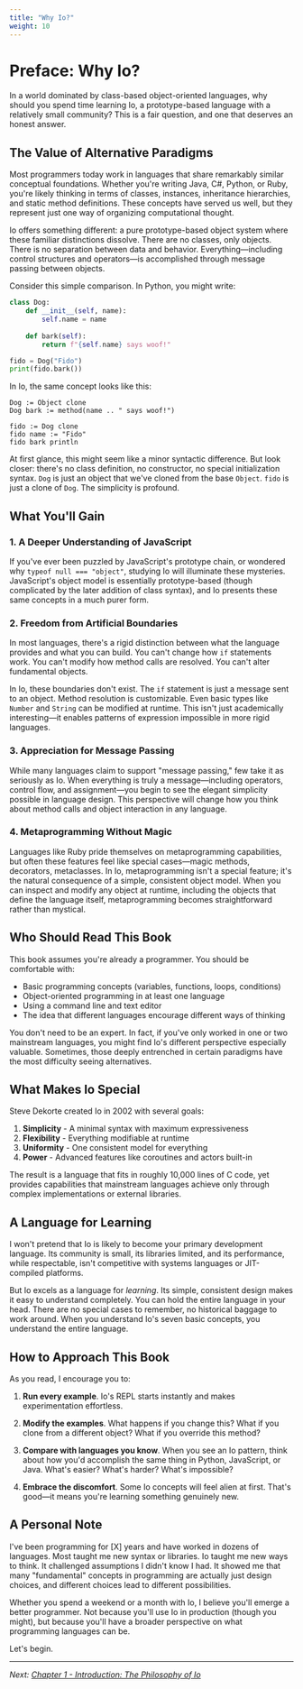 ```yaml
---
title: "Why Io?"
weight: 10
---
```




# Preface: Why Io?

In a world dominated by class-based object-oriented languages, why should you spend time learning Io, a prototype-based language with a relatively small community? This is a fair question, and one that deserves an honest answer.

## The Value of Alternative Paradigms

Most programmers today work in languages that share remarkably similar conceptual foundations. Whether you're writing Java, C#, Python, or Ruby, you're likely thinking in terms of classes, instances, inheritance hierarchies, and static method definitions. These concepts have served us well, but they represent just one way of organizing computational thought.

Io offers something different: a pure prototype-based object system where these familiar distinctions dissolve. There are no classes, only objects. There is no separation between data and behavior. Everything—including control structures and operators—is accomplished through message passing between objects.

Consider this simple comparison. In Python, you might write:

```python
class Dog:
    def __init__(self, name):
        self.name = name
    
    def bark(self):
        return f"{self.name} says woof!"

fido = Dog("Fido")
print(fido.bark())
```

In Io, the same concept looks like this:

```io
Dog := Object clone
Dog bark := method(name .. " says woof!")

fido := Dog clone
fido name := "Fido"
fido bark println
```

At first glance, this might seem like a minor syntactic difference. But look closer: there's no class definition, no constructor, no special initialization syntax. `Dog` is just an object that we've cloned from the base `Object`. `fido` is just a clone of `Dog`. The simplicity is profound.

## What You'll Gain

### 1. **A Deeper Understanding of JavaScript**

If you've ever been puzzled by JavaScript's prototype chain, or wondered why `typeof null === "object"`, studying Io will illuminate these mysteries. JavaScript's object model is essentially prototype-based (though complicated by the later addition of class syntax), and Io presents these same concepts in a much purer form.

### 2. **Freedom from Artificial Boundaries**

In most languages, there's a rigid distinction between what the language provides and what you can build. You can't change how `if` statements work. You can't modify how method calls are resolved. You can't alter fundamental objects.

In Io, these boundaries don't exist. The `if` statement is just a message sent to an object. Method resolution is customizable. Even basic types like `Number` and `String` can be modified at runtime. This isn't just academically interesting—it enables patterns of expression impossible in more rigid languages.

### 3. **Appreciation for Message Passing**

While many languages claim to support "message passing," few take it as seriously as Io. When everything is truly a message—including operators, control flow, and assignment—you begin to see the elegant simplicity possible in language design. This perspective will change how you think about method calls and object interaction in any language.

### 4. **Metaprogramming Without Magic**

Languages like Ruby pride themselves on metaprogramming capabilities, but often these features feel like special cases—magic methods, decorators, metaclasses. In Io, metaprogramming isn't a special feature; it's the natural consequence of a simple, consistent object model. When you can inspect and modify any object at runtime, including the objects that define the language itself, metaprogramming becomes straightforward rather than mystical.

## Who Should Read This Book

This book assumes you're already a programmer. You should be comfortable with:

- Basic programming concepts (variables, functions, loops, conditions)
- Object-oriented programming in at least one language
- Using a command line and text editor
- The idea that different languages encourage different ways of thinking

You don't need to be an expert. In fact, if you've only worked in one or two mainstream languages, you might find Io's different perspective especially valuable. Sometimes, those deeply entrenched in certain paradigms have the most difficulty seeing alternatives.

## What Makes Io Special

Steve Dekorte created Io in 2002 with several goals:

1. **Simplicity** - A minimal syntax with maximum expressiveness
2. **Flexibility** - Everything modifiable at runtime
3. **Uniformity** - One consistent model for everything
4. **Power** - Advanced features like coroutines and actors built-in

The result is a language that fits in roughly 10,000 lines of C code, yet provides capabilities that mainstream languages achieve only through complex implementations or external libraries.

## A Language for Learning

I won't pretend that Io is likely to become your primary development language. Its community is small, its libraries limited, and its performance, while respectable, isn't competitive with systems languages or JIT-compiled platforms.

But Io excels as a language for *learning*. Its simple, consistent design makes it easy to understand completely. You can hold the entire language in your head. There are no special cases to remember, no historical baggage to work around. When you understand Io's seven basic concepts, you understand the entire language.

## How to Approach This Book

As you read, I encourage you to:

1. **Run every example**. Io's REPL starts instantly and makes experimentation effortless.

2. **Modify the examples**. What happens if you change this? What if you clone from a different object? What if you override this method?

3. **Compare with languages you know**. When you see an Io pattern, think about how you'd accomplish the same thing in Python, JavaScript, or Java. What's easier? What's harder? What's impossible?

4. **Embrace the discomfort**. Some Io concepts will feel alien at first. That's good—it means you're learning something genuinely new.

## A Personal Note

I've been programming for [X] years and have worked in dozens of languages. Most taught me new syntax or libraries. Io taught me new ways to think. It challenged assumptions I didn't know I had. It showed me that many "fundamental" concepts in programming are actually just design choices, and different choices lead to different possibilities.

Whether you spend a weekend or a month with Io, I believe you'll emerge a better programmer. Not because you'll use Io in production (though you might), but because you'll have a broader perspective on what programming languages can be.

Let's begin.

---

*Next: [Chapter 1 - Introduction: The Philosophy of Io](01-introduction.md)*

